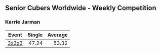 ## Senior Cubers Worldwide - Weekly Competition
### Kerrie Jarman

| Event | Single | Average |
| -- | --: | --: |
| [3x3x3](kerrie_jarman/333.md) | 47.24 | 53.32 |

<!-- Global site tag (gtag.js) - Google Analytics -->
<script async src="https://www.googletagmanager.com/gtag/js?id=UA-86348435-3"></script>
<script>window.dataLayer = window.dataLayer || []; function gtag() {dataLayer.push(arguments);} gtag('js', new Date()); gtag('config', 'UA-86348435-3');</script>
